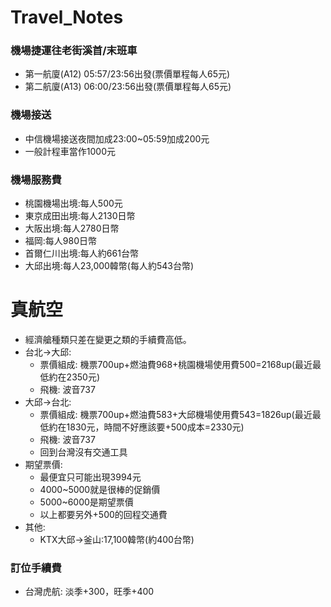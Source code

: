 # Travel_Notes

### 機場捷運往老街溪首/末班車
+ 第一航廈(A12) 05:57/23:56出發(票價單程每人65元)
+ 第二航廈(A13) 06:00/23:56出發(票價單程每人65元)

### 機場接送
+ 中信機場接送夜間加成23:00~05:59加成200元
+ 一般計程車當作1000元

### 機場服務費
+ 桃園機場出境:每人500元
+ 東京成田出境:每人2130日幣
+ 大阪出境:每人2780日幣
+ 福岡:每人980日幣
+ 首爾仁川出境:每人約661台幣 
+ 大邱出境:每人23,000韓幣(每人約543台幣)

# 真航空
+ 經濟艙種類只差在變更之類的手續費高低。
+ 台北->大邱:
  + 票價組成: 機票700up+燃油費968+桃園機場使用費500=2168up(最近最低約在2350元)
  + 飛機: 波音737
+ 大邱->台北:
  + 票價組成: 機票700up+燃油費583+大邱機場使用費543=1826up(最近最低約在1830元，時間不好應該要+500成本=2330元)
  + 飛機: 波音737
  + 回到台灣沒有交通工具
+ 期望票價:
  + 最便宜只可能出現3994元
  + 4000~5000就是很棒的促銷價
  + 5000~6000是期望票價
  + 以上都要另外+500的回程交通費
+ 其他:
  + KTX大邱->釜山:17,100韓幣(約400台幣)
### 訂位手續費
+ 台灣虎航: 淡季+300，旺季+400
